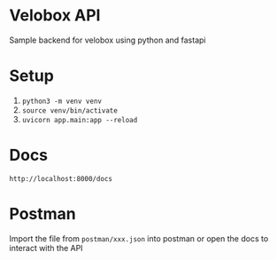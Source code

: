 # Velobox API
Sample backend for velobox using python and fastapi

# Setup
1. `python3 -m venv venv`
2. `source venv/bin/activate`
3. `uvicorn app.main:app --reload`

# Docs
`http://localhost:8000/docs`

# Postman
Import the file from `postman/xxx.json` into postman or open the docs to interact with the API